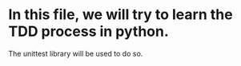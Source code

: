 # In this file, we will try to learn the TDD process in python.

The unittest library will be used to do so. 
